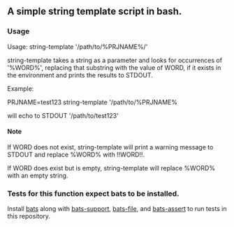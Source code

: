 ## A simple string template script in bash.

### Usage

Usage: string-template '/path/to/%PRJNAME%/'

string-template takes a string as a parameter and looks
for occurrences of '%WORD%', replacing that
substring with the value of WORD, if it exists in
the environment and prints the results to STDOUT.

Example:

  PRJNAME=test123 string-template '/path/to/%PRJNAME%

will echo to STDOUT '/path/to/test123'

#### Note

If WORD does not exist, string-template will print a warning message to STDOUT
and replace %WORD% with !!WORD!!.

If WORD does exist but is empty, string-template will replace %WORD% with an
empty string.

### Tests for this function expect bats to be installed.

Install [bats](https://github.com/bats-core/bats-core) along with
[bats-support](https://github.com/ztombol/bats-support.git),
[bats-file](https://github.com/ztombol/bats-file.git), and
[bats-assert](https://github.com/ztombol/bats-assert.git) to run tests in this
repository.
